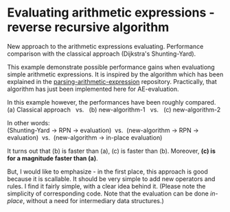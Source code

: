 # Evaluating arithmetic expressions - reverse recursive algorithm
New approach to the arithmetic expressions evaluating. Performance comparison with the classical approach (Dijkstra's Shunting-Yard).

This example demonstrate possible performance gains when evaluationg simple arithmetic expressions. It is inspired by the algorithm which has been explained in the <a href="https://github.com/sasamil/parsing-arithmetic-expression">parsing-arithmetic-expression</a> repository. Practically, that algorithm has just been implemented here for AE-evaluation.

In this example however, the performances have been roughly compared.<br>(a) Classical approach&nbsp;&nbsp;&nbsp;vs.&nbsp;&nbsp;&nbsp;(b) new-algorithm-1&nbsp;&nbsp;&nbsp;vs.&nbsp;&nbsp;&nbsp;(c) new-algorithm-2

In other words:<br>(Shunting-Yard -> RPN -> evaluation)&nbsp;&nbsp;vs.&nbsp;&nbsp;(new-algorithm -> RPN -> evaluation)&nbsp;&nbsp;vs.&nbsp;&nbsp;(new-algorithm -> in-place evaluation)

It turns out that (b) is faster than (a), (c) is faster than (b). Moreover, <strong>(c) is for a magnitude faster than (a)</strong>.

But, I would like to emphasize - in the first place, this approach is good because it is scallable. It should be very simple to add new operators and rules. I find it fairly simple, with a clear idea behind it. (Please note the simplicity of corresponding code. Note that the evaluation can be done <i>in-place</i>, without a need for intermediary data structures.)
